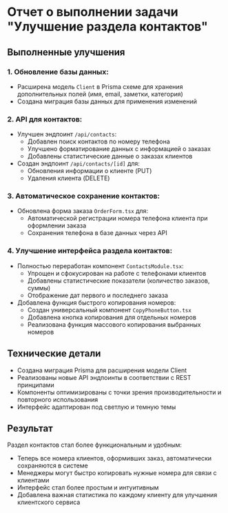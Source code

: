 # Отчет о выполнении задачи "Улучшение раздела контактов"

## Выполненные улучшения

### 1. Обновление базы данных:
   - Расширена модель `Client` в Prisma схеме для хранения дополнительных полей (имя, email, заметки, категория)
   - Создана миграция базы данных для применения изменений

### 2. API для контактов:
   - Улучшен эндпоинт `/api/contacts`:
     - Добавлен поиск контактов по номеру телефона
     - Улучшено форматирование данных с информацией о заказах
     - Добавлены статистические данные о заказах клиентов
   - Создан эндпоинт `/api/contacts/[id]` для:
     - Обновления информации о клиенте (PUT)
     - Удаления клиента (DELETE)

### 3. Автоматическое сохранение контактов:
   - Обновлена форма заказа `OrderForm.tsx` для:
     - Автоматической регистрации номера телефона клиента при оформлении заказа
     - Сохранения телефона в базе данных через API

### 4. Улучшение интерфейса раздела контактов:
   - Полностью переработан компонент `ContactsModule.tsx`:
     - Упрощен и сфокусирован на работе с телефонами клиентов
     - Добавлены статистические показатели (количество заказов, суммы)
     - Отображение дат первого и последнего заказа
   - Добавлена функция быстрого копирования номеров:
     - Создан универсальный компонент `CopyPhoneButton.tsx`
     - Добавлена кнопка копирования для отдельных номеров
     - Реализована функция массового копирования выбранных номеров

## Технические детали
- Создана миграция Prisma для расширения модели Client
- Реализованы новые API эндпоинты в соответствии с REST принципами
- Компоненты оптимизированы с точки зрения производительности и повторного использования
- Интерфейс адаптирован под светлую и темную темы

## Результат
Раздел контактов стал более функциональным и удобным:
- Теперь все номера клиентов, оформивших заказ, автоматически сохраняются в системе
- Менеджеры могут быстро копировать нужные номера для связи с клиентами
- Интерфейс стал более простым и интуитивным
- Добавлена важная статистика по каждому клиенту для улучшения клиентского сервиса